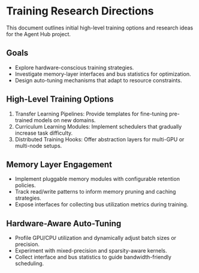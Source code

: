 # Training Research Directions

This document outlines initial high-level training options and research ideas for the Agent Hub project.

## Goals
- Explore hardware-conscious training strategies.
- Investigate memory-layer interfaces and bus statistics for optimization.
- Design auto-tuning mechanisms that adapt to resource constraints.

## High-Level Training Options
1. Transfer Learning Pipelines: Provide templates for fine-tuning pre-trained models on new domains.
2. Curriculum Learning Modules: Implement schedulers that gradually increase task difficulty.
3. Distributed Training Hooks: Offer abstraction layers for multi-GPU or multi-node setups.

## Memory Layer Engagement
- Implement pluggable memory modules with configurable retention policies.
- Track read/write patterns to inform memory pruning and caching strategies.
- Expose interfaces for collecting bus utilization metrics during training.

## Hardware-Aware Auto-Tuning
- Profile GPU/CPU utilization and dynamically adjust batch sizes or precision.
- Experiment with mixed-precision and sparsity-aware kernels.
- Collect interface and bus statistics to guide bandwidth-friendly scheduling.
